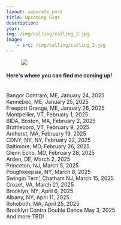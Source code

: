```yaml
---
layout: separate_post
title: Upcoming Gigs
description:
year:
img: /img/calling/calling_2.jpg
image:
    - src: /img/calling/calling_2.jpg
---
```

<figure>
  <img class="background-image" src="{{ page.image[0].src}}">
</figure>

  <h4 class="post-description">Here's where you can find me coming up!</h4>

  <br/>
  Bangor Contram, ME, January 24, 2025
  <br/>
  Kennebec, ME, January 25, 2025
  <br/>
  Freeport Grange, ME, January 26, 2025
  <br/>
  Montpellier, VT, February 1, 2025
  <br/>
  BIDA, Boston, MA, February 2, 2025
  <br/>
  Brattleboro, VT, February 9, 2025
  <br/>
  Amherst, MA, February 19, 2025
  <br/>
  CDNY, NY, NY, February 22, 2025
  <br/>
  Baltimore, MD, February 26, 2025
  <br/>
  Glenn Echo, MD, February 28, 2025
  <br/>
  Arden, DE, March 2, 2025
  <br/>
  Princeton, NJ, March 5, 2025
  <br/>
  Poughkeepsie, NY, March 8, 2025
  <br/>
  Swingin Tern’, Chatham NJ, March 15, 2025
  <br/>
  Crozet, VA, March 21, 2025
  <br/>
  Brooklyn, NY, April 6, 2025
  <br/>
  Albany, NY, April 11, 2025
  <br/>
  Rohoboth, MA, April 25, 2025
  <br/>
  Brooklyn Contra Double Dance May 3, 2025
  <br/>
  And more TBD!
